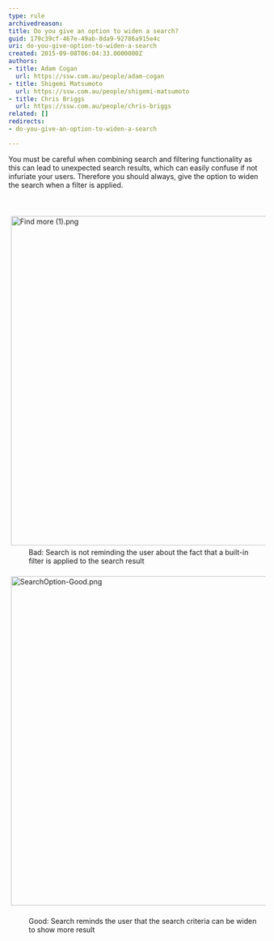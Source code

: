 ```yaml
---
type: rule
archivedreason: 
title: Do you give an option to widen a search?
guid: 179c39cf-467e-49ab-8da9-92786a915e4c
uri: do-you-give-option-to-widen-a-search
created: 2015-09-08T06:04:33.0000000Z
authors:
- title: Adam Cogan
  url: https://ssw.com.au/people/adam-cogan
- title: Shigemi Matsumoto
  url: https://ssw.com.au/people/shigemi-matsumoto
- title: Chris Briggs
  url: https://ssw.com.au/people/chris-briggs
related: []
redirects:
- do-you-give-an-option-to-widen-a-search

---
```



<p>​You must be careful when combining search and filtering functionality as this can lead to unexpected search results, which can easily confuse if not infuriate your users. Therefore you should always, give the option to widen the search when a filter is applied.&#160;</p>
<br><excerpt class='endintro'></excerpt><br>
<div><img src="/PublishingImages/Find%20more%20(1).png" alt="Find more (1).png" style="margin&#58;5px;width&#58;650px;" /><br></div><dd class="ssw15-rteElement-FigureBad"> Bad&#58; Search is&#160;not reminding the user about the fact that a&#160;built-in filter is applied to the search result <br></dd><div><br></div><div><img src="/PublishingImages/SearchOption-Good.png" alt="SearchOption-Good.png" style="margin&#58;5px;width&#58;650px;" />​<br></div><dd class="ssw15-rteElement-FigureGood">  Good&#58; Search reminds the user that the search criteria&#160;can be widen to show more result<br></dd><div><br></div><div><br></div><div><br></div>


